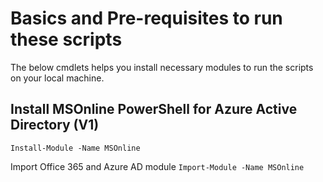 # Basics and Pre-requisites to run these scripts
The below cmdlets helps you install necessary modules to run the scripts on your local machine.

## Install MSOnline PowerShell for Azure Active Directory (V1)
```Install-Module -Name MSOnline```

Import Office 365 and Azure AD module
```Import-Module -Name MSOnline```
